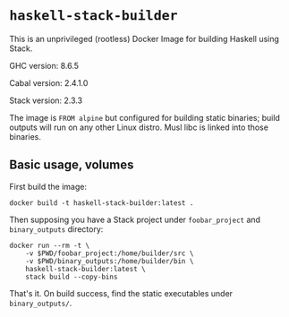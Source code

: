 # `haskell-stack-builder` #

This is an unprivileged (rootless) Docker Image for building Haskell using Stack.

GHC version: 8.6.5

Cabal version: 2.4.1.0

Stack version: 2.3.3

The image is `FROM alpine` but configured for building static binaries; build outputs will run on any other Linux distro. Musl libc is linked into those binaries.

## Basic usage, volumes ##

First build the image:

    docker build -t haskell-stack-builder:latest .

Then supposing you have a Stack project under `foobar_project` and `binary_outputs` directory:

    docker run --rm -t \
        -v $PWD/foobar_project:/home/builder/src \
        -v $PWD/binary_outputs:/home/builder/bin \
        haskell-stack-builder:latest \
        stack build --copy-bins

That's it. On build success, find the static executables under `binary_outputs/`.
